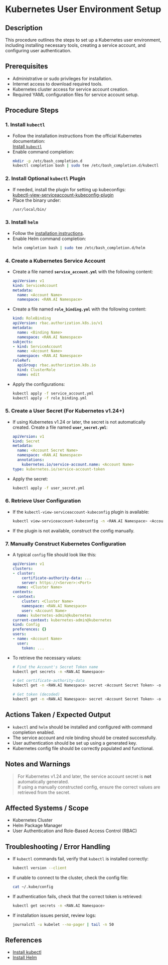 # Kubernetes User Environment Setup

## Description
This procedure outlines the steps to set up a Kubernetes user environment, including installing necessary tools, creating a service account, and configuring user authentication.

## Prerequisites
- Administrative or sudo privileges for installation.
- Internet access to download required tools.
- Kubernetes cluster access for service account creation.
- Required YAML configuration files for service account setup.

## Procedure Steps

### 1. Install `kubectl`
- Follow the installation instructions from the official Kubernetes documentation:  
  [Install `kubectl`](https://kubernetes.io/docs/tasks/tools/install-kubectl-linux/)
- Enable command completion:
  ```bash
  mkdir -p /etc/bash_completion.d
  kubectl completion bash | sudo tee /etc/bash_completion.d/kubectl
  ```

### 2. Install Optional `kubectl` Plugin
- If needed, install the plugin for setting up kubeconfigs:  
  [kubectl-view-serviceaccount-kubeconfig-plugin](https://github.com/superbrothers/kubectl-view-serviceaccount-kubeconfig-plugin/releases)
- Place the binary under:
  ```bash
  /usr/local/bin/
  ```

### 3. Install `helm`
- Follow the [installation instructions](https://helm.sh/docs/intro/install/).
- Enable Helm command completion:
  ```bash
  helm completion bash | sudo tee /etc/bash_completion.d/helm
  ```

### 4. Create a Kubernetes Service Account
- Create a file named **`service_account.yml`** with the following content:
  ```yaml
  apiVersion: v1
  kind: ServiceAccount
  metadata:
    name: <Account Name>
    namespace: <RAN.AI Namespace>
  ```
- Create a file named **`role_binding.yml`** with the following content:
  ```yaml
  kind: RoleBinding
  apiVersion: rbac.authorization.k8s.io/v1
  metadata:
    name: <Binding Name>
    namespace: <RAN.AI Namespace>
  subjects:
  - kind: ServiceAccount
    name: <Account Name>
    namespace: <RAN.AI Namespace>
  roleRef:
    apiGroup: rbac.authorization.k8s.io
    kind: ClusterRole
    name: edit
  ```
- Apply the configurations:
  ```bash
  kubectl apply -f service_account.yml
  kubectl apply -f role_binding.yml
  ```

### 5. Create a User Secret (For Kubernetes v1.24+)
- If using Kubernetes v1.24 or later, the secret is not automatically created. Create a file named **`user_secret.yml`**:
  ```yaml
  apiVersion: v1
  kind: Secret
  metadata:
    name: <Account Secret Name>
    namespace: <RAN.AI Namespace>
    annotations:
      kubernetes.io/service-account.name: <Account Name>
  type: kubernetes.io/service-account-token
  ```
- Apply the secret:
  ```bash
  kubectl apply -f user_secret.yml
  ```

### 6. Retrieve User Configuration
- If the `kubectl-view-serviceaccount-kubeconfig` plugin is available:
  ```bash
  kubectl view-serviceaccount-kubeconfig -n <RAN.AI Namespace> <Account Name> > <User's Home>/.kube/config
  ```
- If the plugin is not available, construct the config manually.

### 7. Manually Construct Kubernetes Configuration
- A typical `config` file should look like this:
  ```yaml
  apiVersion: v1
  clusters:
  - cluster:
      certificate-authority-data: ...
      server: https://<Server>:<Port>
    name: <Cluster Name>
  contexts:
  - context:
      cluster: <Cluster Name>
      namespace: <RAN.AI Namespace>
      user: <Account Name>
    name: kubernetes-admin@kubernetes
  current-context: kubernetes-admin@kubernetes
  kind: Config
  preferences: {}
  users:
  - name: <Account Name>
    user:
      token: ...
  ```
- To retrieve the necessary values:
  ```bash
  # Find the Account's Secret Token name
  kubectl get secrets -n <RAN.AI Namespace>

  # Get certificate-authority-data
  kubectl get -n <RAN.AI Namespace> secret <Account Secret Token> -o jsonpath='{.data.ca\.crt}'

  # Get token (decoded)
  kubectl get -n <RAN.AI Namespace> secret <Account Secret Token> -o jsonpath='{.data.token}' | base64 --decode
  ```

## Actions Taken / Expected Output
- `kubectl` and `helm` should be installed and configured with command completion enabled.
- The service account and role binding should be created successfully.
- User authentication should be set up using a generated key.
- Kubernetes config file should be correctly populated and functional.

## Notes and Warnings
> For Kubernetes v1.24 and later, the service account secret is **not** automatically generated.  
> If using a manually constructed config, ensure the correct values are retrieved from the secret.

## Affected Systems / Scope
- Kubernetes Cluster
- Helm Package Manager
- User Authentication and Role-Based Access Control (RBAC)

## Troubleshooting / Error Handling
- If `kubectl` commands fail, verify that `kubectl` is installed correctly:
  ```bash
  kubectl version --client
  ```
- If unable to connect to the cluster, check the config file:
  ```bash
  cat ~/.kube/config
  ```
- If authentication fails, check that the correct token is retrieved:
  ```bash
  kubectl get secrets -n <RAN.AI Namespace>
  ```
- If installation issues persist, review logs:
  ```bash
  journalctl -u kubelet --no-pager | tail -n 50
  ```

## References
- [Install kubectl](https://kubernetes.io/docs/tasks/tools/install-kubectl-linux/)
- [Install Helm](https://helm.sh/docs/intro/install/)

